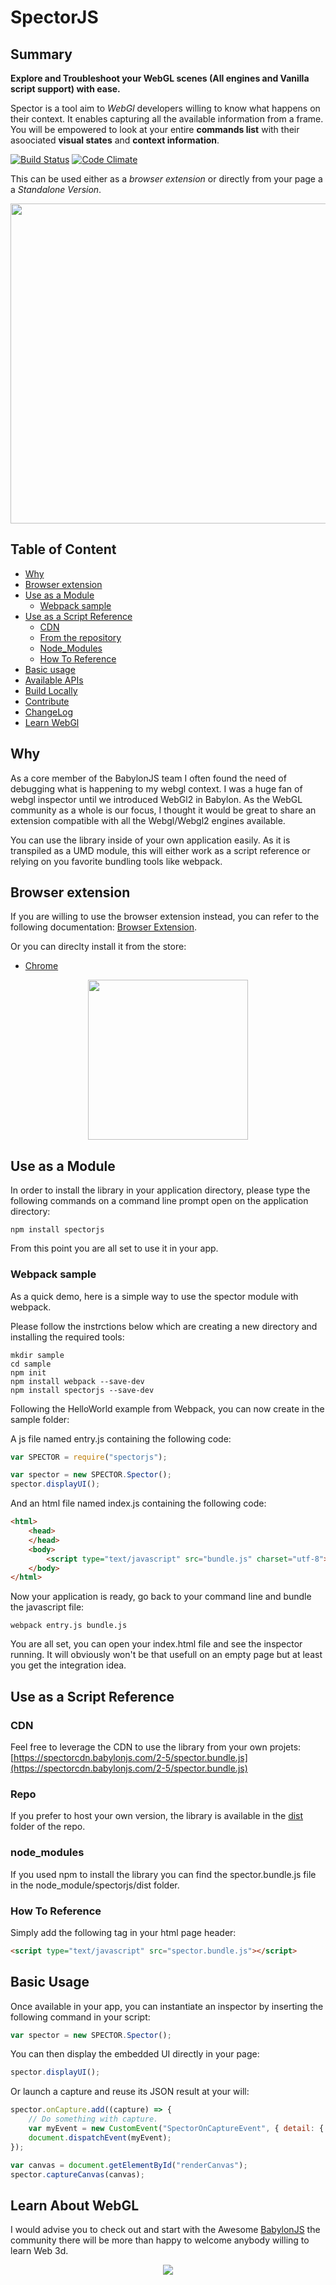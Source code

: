 SpectorJS 
=========

## Summary
**Explore and Troubleshoot your WebGL scenes (All engines and Vanilla script support) with ease.**

Spector is a tool aim to *WebGl* developers willing to know what happens on their context. It enables capturing all the available information from a frame. You will be empowered to look at your entire **commands list** with their asoociated **visual states** and **context information**.

[![Build Status](https://travis-ci.org/BabylonJS/Spector.js.svg?branch=master)](https://travis-ci.org/BabylonJS/Spector.js)
[![Code Climate](https://codeclimate.com/github/BabylonJS/Spector.js.png)](https://codeclimate.com/github/BabylonJS/Spector.js)

This can be used either as a *browser extension* or directly from your page a a *Standalone Version*.

<p align="center">
  <img src="https://spectordoc.babylonjs.com/pictures/title.png" style="width:512px">
</p>

## Table of Content
* [Why](#why)
* [Browser extension](#browser-extension)
* [Use as a Module](#use-as-a-module)
  * [Webpack sample](#webpack-sample)
* [Use as a Script Reference](#use-as-a-script-eference)
  * [CDN](#cdn)
  * [From the repository](#repo)
  * [Node_Modules](#node_modules)
  * [How To Reference](#how-to-reference)
* [Basic usage](#basic-usage)
* [Available APIs](documentation/apis.md)
* [Build Locally](documentation/build.md)
* [Contribute](documentation/contribute.md)
* [ChangeLog](documentation/changeLogs.md)
* [Learn WebGl](#learn-about-webgl)

## Why
As a core member of the BabylonJS team I often found the need of debugging what is happening to my webgl context. I was a huge fan of webgl inspector until we introduced WebGl2 in Babylon. As the WebGL community as a whole is our focus, I thought it would be great to share an extension compatible with all the Webgl/Webgl2 engines available.

You can use the library inside of your own application easily. As it is transpiled as a UMD module, this will either work as a script reference or relying on you favorite bundling tools like webpack.

## Browser extension
If you are willing to use the browser extension instead, you can refer to the following documentation: [Browser Extension](https://github.com/BabylonJS/Spector.js/tree/master/documentation/extension.md).

Or you can direclty install it from the store:
- [Chrome](https://chrome.google.com/webstore/detail/spectorjs/denbgaamihkadbghdceggmchnflmhpmk)

<p align="center">
    <img src="https://spectordoc.babylonjs.com/pictures/extensionPopup.png" style="width:256px" width="256px">
</p>

## Use as a Module
In order to install the library in your application directory, please type the following commands on a command line prompt open on the application directory:

```
npm install spectorjs
```

From this point you are all set to use it in your app.

### Webpack sample
As a quick demo, here is a simple way to use the spector module with webpack.

Please follow the instrctions below which are creating a new directory and installing the required tools:

```
mkdir sample
cd sample
npm init
npm install webpack --save-dev
npm install spectorjs --save-dev
```

Following the HelloWorld example from Webpack, you can now create in the sample folder:

A js file named entry.js containing the following code:

```javascript
var SPECTOR = require("spectorjs");

var spector = new SPECTOR.Spector();
spector.displayUI();
```

And an html file named index.js containing the following code:

```html
<html>
    <head>
    </head>
    <body>
        <script type="text/javascript" src="bundle.js" charset="utf-8"></script>
    </body>
</html>
```

Now your application is ready, go back to your command line and bundle the javascript file:

```
webpack entry.js bundle.js
```

You are all set, you can open your index.html file and see the inspector running. It will obviously won't be that usefull on an empty page but at least you get the integration idea.

## Use as a Script Reference

### CDN
Feel free to leverage the CDN to use the library from your own projets: [https://spectorcdn.babylonjs.com/2-5/spector.bundle.js](https://spectorcdn.babylonjs.com/2-5/spector.bundle.js)

### Repo
If you prefer to host your own version, the library is available in the [dist](https://github.com/BabylonJS/Spector.js/blob/master/dist/spector.bundle.js) folder of the repo.

### node_modules
If you used npm to install the library you can find the spector.bundle.js file in the node_module/spectorjs/dist folder. 

### How To Reference
Simply add the following tag in your html page header:

```html
<script type="text/javascript" src="spector.bundle.js"></script>
```

## Basic Usage
Once available in your app, you can instantiate an inspector by inserting the following command in your script:

```javascript
var spector = new SPECTOR.Spector();
```

You can then display the embedded UI directly in your page:

```javascript
spector.displayUI();
```

Or launch a capture and reuse its JSON result at your will:

```javascript
spector.onCapture.add((capture) => {
    // Do something with capture.
    var myEvent = new CustomEvent("SpectorOnCaptureEvent", { detail: { captureString: JSON.stringify(capture) } });
    document.dispatchEvent(myEvent);
});

var canvas = document.getElementById("renderCanvas");
spector.captureCanvas(canvas);
```

## Learn About WebGL
I would advise you to check out and start with the Awesome [BabylonJS](http://www.babylonjs.com/) the community there will be more than happy to welcome anybody willing to learn Web 3d.

<p align="center">
    <img src="https://spectordoc.babylonjs.com/pictures/babylonJS.png">
</p>